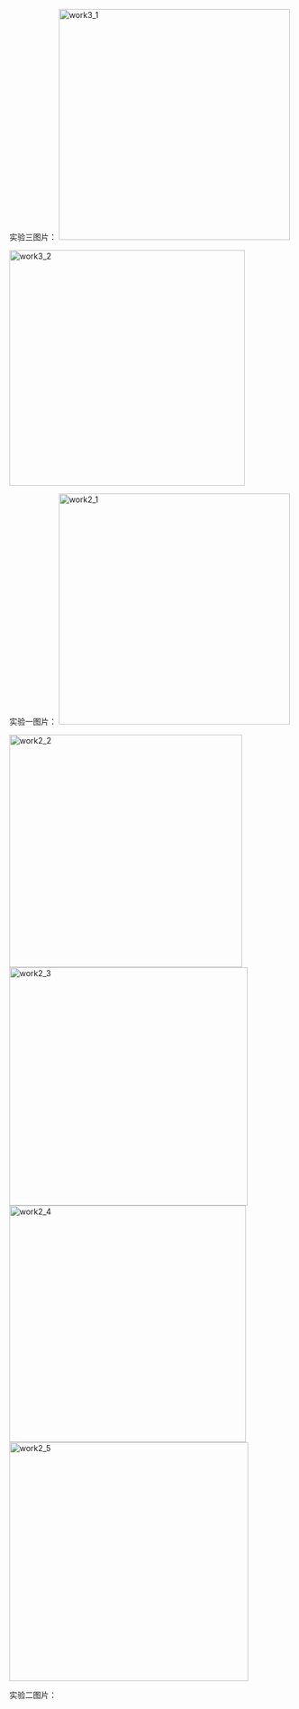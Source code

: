 实验三图片：
<img width="410" alt="work3_1" src="https://user-images.githubusercontent.com/86522948/174435987-e56ec703-29d6-4888-81ca-c13de5aec9b4.png">



<img width="418" alt="work3_2" src="https://user-images.githubusercontent.com/86522948/174435992-f070b83a-5e7b-4794-bab8-71e72aeb1cd9.png">




实验一图片：
<img width="410" alt="work2_1" src="https://user-images.githubusercontent.com/86522948/174436012-ce908e13-1285-490f-bd10-71c725fd0372.png">



<img width="413" alt="work2_2" src="https://user-images.githubusercontent.com/86522948/174436015-e3bfce8a-ab97-4638-80bd-f5ea1184effa.png">




<img width="423" alt="work2_3" src="https://user-images.githubusercontent.com/86522948/174436021-fab5db9b-d7f7-4bad-a456-6eae995f117c.png">





<img width="420" alt="work2_4" src="https://user-images.githubusercontent.com/86522948/174436023-edb87d5a-ca5d-4cdc-9cb8-b447d6f0efff.png">




<img width="424" alt="work2_5" src="https://user-images.githubusercontent.com/86522948/174436025-61da3c2f-3037-43c5-b5c7-e2149a7caf2e.png">



实验二图片：
